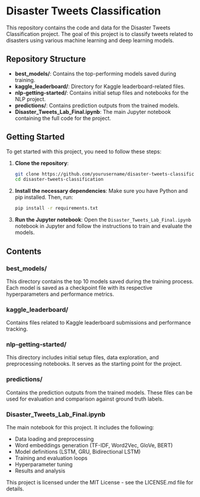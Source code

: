 # Disaster Tweets Classification

This repository contains the code and data for the Disaster Tweets Classification project. The goal of this project is to classify tweets related to disasters using various machine learning and deep learning models.

## Repository Structure

- **best_models/**: Contains the top-performing models saved during training.
- **kaggle_leaderboard/**: Directory for Kaggle leaderboard-related files.
- **nlp-getting-started/**: Contains initial setup files and notebooks for the NLP project.
- **predictions/**: Contains prediction outputs from the trained models.
- **Disaster_Tweets_Lab_Final.ipynb**: The main Jupyter notebook containing the full code for the project.

## Getting Started

To get started with this project, you need to follow these steps:

1. **Clone the repository**:
    ```bash
    git clone https://github.com/yourusername/disaster-tweets-classification.git
    cd disaster-tweets-classification
    ```

2. **Install the necessary dependencies**:
    Make sure you have Python and pip installed. Then, run:
    ```bash
    pip install -r requirements.txt
    ```

3. **Run the Jupyter notebook**:
    Open the `Disaster_Tweets_Lab_Final.ipynb` notebook in Jupyter and follow the instructions to train and evaluate the models.

## Contents

### best_models/
This directory contains the top 10 models saved during the training process. Each model is saved as a checkpoint file with its respective hyperparameters and performance metrics.

### kaggle_leaderboard/
Contains files related to Kaggle leaderboard submissions and performance tracking.

### nlp-getting-started/
This directory includes initial setup files, data exploration, and preprocessing notebooks. It serves as the starting point for the project.

### predictions/
Contains the prediction outputs from the trained models. These files can be used for evaluation and comparison against ground truth labels.

### Disaster_Tweets_Lab_Final.ipynb
The main notebook for this project. It includes the following:
- Data loading and preprocessing
- Word embeddings generation (TF-IDF, Word2Vec, GloVe, BERT)
- Model definitions (LSTM, GRU, Bidirectional LSTM)
- Training and evaluation loops
- Hyperparameter tuning
- Results and analysis


This project is licensed under the MIT License - see the LICENSE.md file for details.

